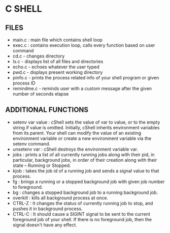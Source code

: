 # C SHELL


## FILES
- main.c : main file which contains shell loop
- exec.c : contains execution loop, calls every function based on user command
- cd.c - changes directory
- ls.c - displays list of all files and directories 
- echo.c - echoes whatever the user typed
- pwd.c - displays present working directory
- pinfo.c - prints the process related info of your shell program or given process ID
- remindme.c - reminds user with a custom message after the given number of seconds elapse

## ADDITIONAL FUNCTIONS
- setenv var value : cShell sets the value of var to value, or to the empty string if value is omitted. Initially, cShell inherits environment variables from its parent. Your shell can modify the value of an existing environment variable or create a new environment variable via the setenv command.
- unsetenv var : cShell destroys the environment variable var.
- jobs : prints a list of all currently running jobs along with their pid, in particular, background jobs, in order of their creation along with their state – Running or Stopped.
- kjob <jobNumber> <signalNumber> : takes the job id of a running job and sends a signal value to that process.
- fg <jobNumber> : brings a running or a stopped background job with given job number to foreground.
- bg <jobNumber> : changes a stopped background job to a running background job.
- overkill : kills all background process at once.
- CTRL-Z : It changes the status of currently running job to stop, and pushes it in background process.
- CTRL-C : It should cause a SIGINT signal to be sent to the current foreground job of your shell. If there is no foreground job, then the signal doesn't have any effect.
